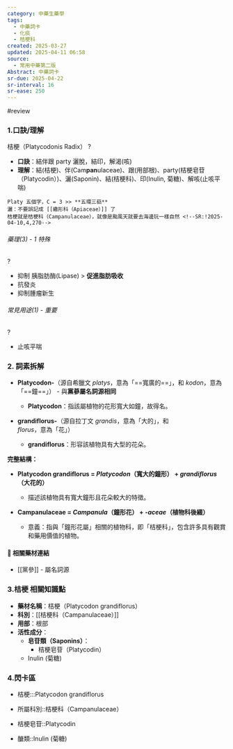 ```yaml
---
category: 中藥生藥學
tags:
  - 中藥詞卡
  - 化痰
  - 桔梗科
created: 2025-03-27
updated: 2025-04-11 06:58
source:
  - 常用中藥第二版
Abstract: 中藥詞卡
sr-due: 2025-04-22
sr-interval: 16
sr-ease: 250
---
```

#review 
### 1.口訣/理解
桔梗（Platycodonis Radix）
?
- **口訣**：結伴跟 party 灑脫，結印，解渴(咳)
- **理解**：結(桔梗)、伴(Cam**pan**ulaceae)、跟(用部根)、party(桔梗皂苷（Platycodin）)、灑(Saponin)、結(桔梗科)、印(Inulin, 菊糖)、解咳(止咳平喘)
> 
	Platy 五個字，C = 3 >> **五環三萜**
	灑：不要誤記成 [[繖形科（Apiaceae）]] 了
	桔梗就是桔梗科（Campanulaceae），就像是颱風天就要去海邊玩一樣自然 <!--SR:!2025-04-10,4,270-->

###### 藥理(3) - 1 特殊
?
- 抑制 胰脂肪酶(Lipase) > **促進脂肪吸收**
- 抗發炎
- 抑制腫瘤新生 <!--SR:!2025-04-07,1,230-->

###### 常見用途(1) - 重要
?
- 止咳平喘 <!--SR:!2025-04-09,3,250-->


### 2. 詞素拆解

- **Platycodon-**（源自希臘文 *platys*，意為「==寬廣的==」，和 *kodon*，意為「==鐘==」） - 與**黨蔘屬名詞源相同**
  - **Platycodon**：指該屬植物的花形寬大如鐘，故得名。 

- **grandiflorus-**（源自拉丁文 *grandis*，意為「大的」，和 *florus*，意為「花」）
  - **grandiflorus**：形容該植物具有大型的花朵。

**完整結構：**

- **Platycodon grandiflorus = *Platycodon*（寬大的鐘形） + *grandiflorus*（大花的）**
  - 描述該植物具有寬大鐘形且花朵較大的特徵。

- **Campanulaceae = *Campanula*（鐘形花） + *-aceae*（植物科後綴）**
  - 意義：指與「鐘形花屬」相關的植物科，即「桔梗科」，包含許多具有觀賞和藥用價值的植物。 



#### 📌 相關藥材連結

- [[黨參]] - 屬名詞源




### 3.桔梗 相關知識點
- **藥材名稱**：桔梗（Platycodon grandiflorus）
- **科別**：[[桔梗科（Campanulaceae）]]
- **用部**：根部
- **活性成分**：
  - **皂苷類（Saponins）**：
    - 桔梗皂苷（Platycodin）
  - Inulin (菊糖)



### 4.閃卡區

- 桔梗:::Platycodon grandiflorus 
- 所屬科別::桔梗科（Campanulaceae） 


- 桔梗皂苷::Platycodin 
- 醣類::Inulin (菊糖) <!--SR:!2025-04-10,4,270-->


